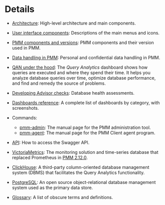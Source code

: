 # Details

- [Architecture](architecture.md): High-level architecture and main components.

- [User interface components](interface.md): Descriptions of the main menus and icons.

- [PMM components and versions](pmm_components_and_versions.md): PMM components and their version used in PMM.

- [Data handling in PMM](personal_data_handling): Personal and confidential data handling in PMM.

- [QAN under the hood](query-analytics.md): The *Query Analytics* dashboard shows how queries are executed and where they spend their time.  It helps you analyze database queries over time, optimize database performance, and find and remedy the source of problems.

- [Developing Advisor checks](develop-checks/index.md): Database health assessments.

- [Dashboards reference](dashboards/index.md): A complete list of dashboards by category, with screenshots.

- Commands:

  - [pmm-admin](commands/pmm-admin.md): The manual page for the PMM administration tool.
  - [pmm-agent](commands/pmm-agent.md): The manual page for the PMM Client agent program.

- [API](api.md): How to access the Swagger API.

- [VictoriaMetrics](victoria-metrics.md): The monitoring solution and time-series database that replaced Prometheus in [PMM 2.12.0](../release-notes/2.12.0.md).

- [ClickHouse](clickhouse.md):  A third-party column-oriented database management system (DBMS) that facilitates the Query Analytics functionality.

- [PostgreSQL](postgresql.md):  An open source object-relational database management system used as the primary data store.

- [Glossary](glossary.md): A list of obscure terms and definitions.

